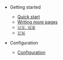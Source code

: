 - Getting started

  - [Quick start](quickstart.md)
  - [Writing more pages](more-pages.md)
  - [:us:, :uk:](emoji.md)
  - [:cn:](zh-cn/guide.md)

- Configuration
  - [Configuration](configuration.md)
